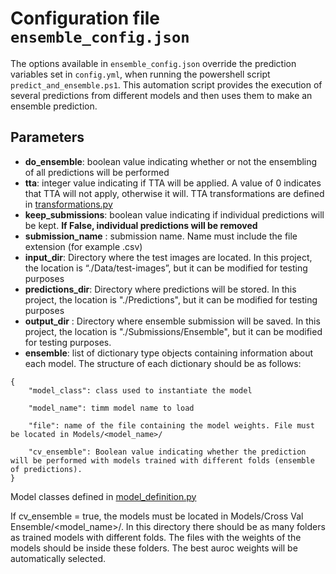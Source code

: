 # Configuration file `ensemble_config.json`

The options available in `ensemble_config.json` override the prediction variables set in `config.yml`, when running the powershell script `predict_and_ensemble.ps1`. This automation script provides the execution of several predictions from different models and then uses them to make an ensemble prediction.

## Parameters

- **do_ensemble**: boolean value indicating whether or not the ensembling of all predictions will be performed
- **tta**: integer value indicating if TTA will be applied. A value of 0 indicates that TTA will not apply, otherwise it will. TTA transformations are defined in [transformations.py](../src/Models/transformations.py)
- **keep_submissions**: boolean value indicating if individual predictions will be kept. **If False, individual predictions will be removed**
- **submission_name** : submission name. Name must include the file extension (for example .csv)
- **input_dir**: Directory where the test images are located. In this project, the location is “./Data/test-images”, but it can be modified for testing purposes
- **predictions_dir**: Directory where predictions will be stored. In this project, the location is "./Predictions", but it can be modified for testing purposes
- **output_dir** : Directory where ensemble submission will be saved. In this project, the location is "./Submissions/Ensemble", but it can be modified for testing purposes.
- **ensemble**: list of dictionary type objects containing information about each model. The structure of each dictionary should be as follows:

```
{
    "model_class": class used to instantiate the model

    "model_name": timm model name to load

    "file": name of the file containing the model weights. File must be located in Models/<model_name>/

    "cv_ensemble": Boolean value indicating whether the prediction will be performed with models trained with different folds (ensemble of predictions).
}
```

Model classes defined in [model_definition.py](../src/Models/model_definition.py)

If cv_ensemble = true, the models must be located in Models/Cross Val Ensemble/<model_name>/. In this directory there should be as many folders as trained models with different folds. The files with the weights of the models should be inside these folders. The best auroc weights will be automatically selected.
